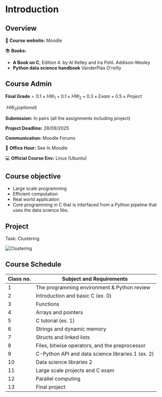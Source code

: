 <!-- #region -->
# Introduction

## Overview


🔗 **Course website:** Moodle

📚 **Books:**

*   **A Book on C**, Edition 4. by Al Kelley and Ira Pohl. Addison-Wesley
*   **Python data science handbook** VanderPlas O'reilly
## Course Admin

$\textbf{Final Grade} = 0.1\times HW_1+0.1\times HW_2+ 0.3\times Exam + 0.5\times Project$

$\ HW_0 (optional)$

**Submission:** In pairs (all the assignments including project)

**Project Deadline:** 28/09/2025

**Communication:** Moodle Forums

📅 **Office Hour:** See In Moodle

💻 **Official Course Env:**  Linux (Ubuntu)


## Course objective

* Large scale programming
* Efficient computation
* Real world application
* Core programming in C that is interfaced from a Python pipeline that uses the data science libs.

## Project
Task: Clustering

![Clustering](images/clustering.png)

## Course Schedule

| Class no. | Subject and Requirements |
|-----------|--------------------------|
| 1         | The programming environment & Python review |
| 2         | Introduction and basic C (ex. 0) |
| 3         | Functions |
| 4         | Arrays and pointers |
| 5         | C tutorial (ex. 1) |
| 6         | Strings and dynamic memory |
| 7         | Structs and linked lists |
| 8         | Files, bitwise operators, and the preprocessor |
| 9         | C-Python API and data science libraries 1 (ex. 2) |
| 10        | Data science libraries 2 |
| 11        | Large scale projects and C exam|
| 12        | Parallel computing|
| 13        | Final project |